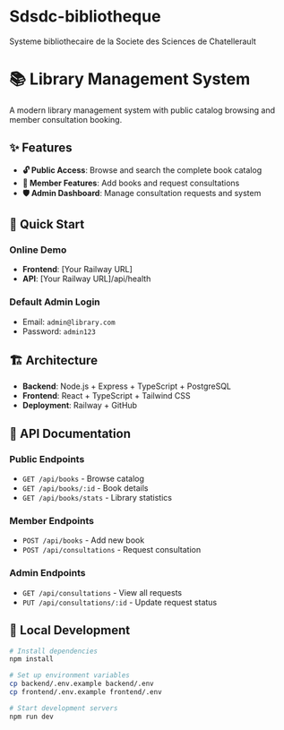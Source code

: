 # Sdsdc-bibliotheque
Systeme bibliothecaire de la Societe des Sciences de Chatellerault

# 📚 Library Management System

A modern library management system with public catalog browsing and member consultation booking.

## ✨ Features

- **🔓 Public Access**: Browse and search the complete book catalog
- **👥 Member Features**: Add books and request consultations
- **🛡️ Admin Dashboard**: Manage consultation requests and system

## 🚀 Quick Start

### Online Demo
- **Frontend**: [Your Railway URL]
- **API**: [Your Railway URL]/api/health

### Default Admin Login
- Email: `admin@library.com`
- Password: `admin123`

## 🏗️ Architecture

- **Backend**: Node.js + Express + TypeScript + PostgreSQL
- **Frontend**: React + TypeScript + Tailwind CSS
- **Deployment**: Railway + GitHub

## 📖 API Documentation

### Public Endpoints
- `GET /api/books` - Browse catalog
- `GET /api/books/:id` - Book details
- `GET /api/books/stats` - Library statistics

### Member Endpoints
- `POST /api/books` - Add new book
- `POST /api/consultations` - Request consultation

### Admin Endpoints
- `GET /api/consultations` - View all requests
- `PUT /api/consultations/:id` - Update request status

## 🔧 Local Development

```bash
# Install dependencies
npm install

# Set up environment variables
cp backend/.env.example backend/.env
cp frontend/.env.example frontend/.env

# Start development servers
npm run dev
